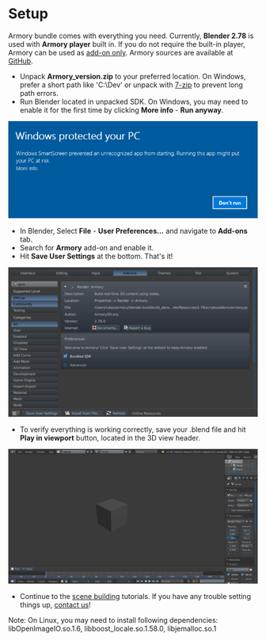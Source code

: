 # Setup

Armory bundle comes with everything you need. Currently, **Blender 2.78** is used with **Armory player** built in. If you do not require the built-in player, Armory can be used as [add-on only](setupaddon.md). Armory sources are available at [GitHub](https://github.com/armory3d/).

- Unpack **Armory_version.zip** to your preferred location. On Windows, prefer a short path like 'C:\Dev' or unpack with [7-zip](http://www.7-zip.org) to prevent long path errors.
- Run Blender located in unpacked SDK. On Windows, you may need to enable it for the first time by clicking **More info** - **Run anyway**. 

![](img/winrun.png)

- In Blender, Select **File** - **User Preferences...** and navigate to **Add-ons** tab.
- Search for **Armory** add-on and enable it.
- Hit **Save User Settings** at the bottom. That's it!

![](img/setup1.jpg)

- To verify everything is working correctly, save your .blend file and hit **Play in viewport** button, located in the 3D view header.

![](img/setup3.jpg)

- Continue to the [scene building](scene1.md) tutorials. If you have any trouble setting things up, [contact us](http://armory3d.org/community.html)!

Note: On Linux, you may need to install following dependencies: libOpenImageIO.so.1.6, libboost_locale.so.1.58.0, libjemalloc.so.1
